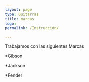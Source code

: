 ```yaml
---
layout: page
type: Guitarras
title: marcas
logo:
permalink: /Instrucción/

---
```

Trabajamos con las siguientes Marcas

*Gibson


*Jackson


*Fender
